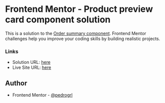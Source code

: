 # Frontend Mentor - Product preview card component solution

This is a solution to the [Order summary component](https://www.frontendmentor.io/challenges/order-summary-component-QlPmajDUj). Frontend Mentor challenges help you improve your coding skills by building realistic projects. 

### Links

- Solution URL: [here](https://www.frontendmentor.io/solutions/order-summary-component-htmlcss-sass-h4CJlVdpbL)
- Live Site URL: [here](https://pedrogrl.github.io/order-summary-frontendmentor/)

## Author

- Frontend Mentor - [@pedrogrl](https://www.frontendmentor.io/profile/pedrogrl)
